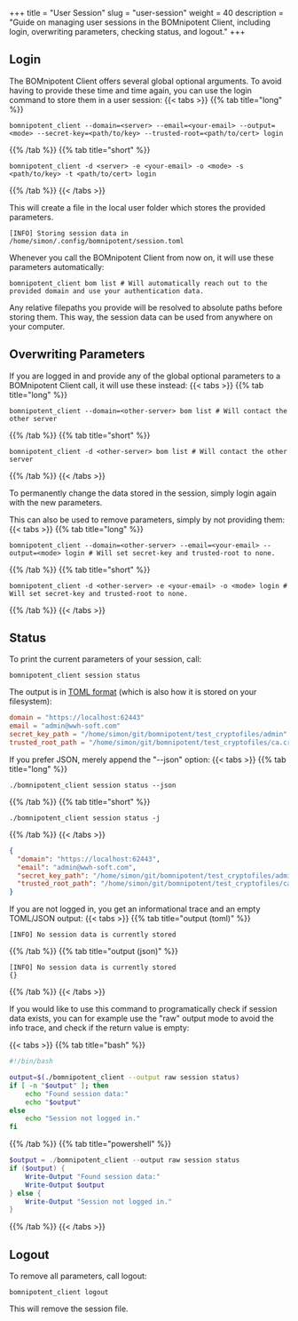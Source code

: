 +++
title = "User Session"
slug = "user-session"
weight = 40
description = "Guide on managing user sessions in the BOMnipotent Client, including login, overwriting parameters, checking status, and logout."
+++

## Login

The BOMnipotent Client offers several global optional arguments. To avoid having to provide these time and time again, you can use the login command to store them in a user session:
{{< tabs >}}
{{% tab title="long" %}}
```
bomnipotent_client --domain=<server> --email=<your-email> --output=<mode> --secret-key=<path/to/key> --trusted-root=<path/to/cert> login
```
{{% /tab %}}
{{% tab title="short" %}}
```
bomnipotent_client -d <server> -e <your-email> -o <mode> -s <path/to/key> -t <path/to/cert> login
```
{{% /tab %}}
{{< /tabs >}}

This will create a file in the local user folder which stores the provided parameters.
``` {wrap="false" title="output"}
[INFO] Storing session data in /home/simon/.config/bomnipotent/session.toml
```

Whenever you call the BOMnipotent Client from now on, it will use these parameters automatically:

```
bomnipotent_client bom list # Will automatically reach out to the provided domain and use your authentication data.
```

Any relative filepaths you provide will be resolved to absolute paths before storing them. This way, the session data can be used from anywhere on your computer.

## Overwriting Parameters

If you are logged in and provide any of the global optional parameters to a BOMnipotent Client call, it will use these instead:
{{< tabs >}}
{{% tab title="long" %}}
```
bomnipotent_client --domain=<other-server> bom list # Will contact the other server
```
{{% /tab %}}
{{% tab title="short" %}}
```
bomnipotent_client -d <other-server> bom list # Will contact the other server
```
{{% /tab %}}
{{< /tabs >}}

To permanently change the data stored in the session, simply login again with the new parameters.

This can also be used to remove parameters, simply by not providing them:
{{< tabs >}}
{{% tab title="long" %}}
```
bomnipotent_client --domain=<other-server> --email=<your-email> --output=<mode> login # Will set secret-key and trusted-root to none.
```
{{% /tab %}}
{{% tab title="short" %}}
```
bomnipotent_client -d <other-server> -e <your-email> -o <mode> login # Will set secret-key and trusted-root to none.
```
{{% /tab %}}
{{< /tabs >}}

## Status

To print the current parameters of your session, call:
```
bomnipotent_client session status
```

The output is in [TOML format](https://toml.io/en/) (which is also how it is stored on your filesystem):
``` toml {wrap="false" title="output"}
domain = "https://localhost:62443"
email = "admin@wwh-soft.com"
secret_key_path = "/home/simon/git/bomnipotent/test_cryptofiles/admin"
trusted_root_path = "/home/simon/git/bomnipotent/test_cryptofiles/ca.crt"
```

If you prefer JSON, merely append the "--json" option:
{{< tabs >}}
{{% tab title="long" %}}
```
./bomnipotent_client session status --json
```
{{% /tab %}}
{{% tab title="short" %}}
```
./bomnipotent_client session status -j
```
{{% /tab %}}
{{< /tabs >}}

``` json {wrap="false" title="output"}
{
  "domain": "https://localhost:62443",
  "email": "admin@wwh-soft.com",
  "secret_key_path": "/home/simon/git/bomnipotent/test_cryptofiles/admin",
  "trusted_root_path": "/home/simon/git/bomnipotent/test_cryptofiles/ca.crt"
}
```

If you are not logged in, you get an informational trace and an empty TOML/JSON output:
{{< tabs >}}
{{% tab title="output (toml)" %}}
```
[INFO] No session data is currently stored

```
{{% /tab %}}
{{% tab title="output (json)" %}}
```
[INFO] No session data is currently stored
{}
```
{{% /tab %}}
{{< /tabs >}}

If you would like to use this command to programatically check if session data exists, you can for example use the "raw" output mode to avoid the info trace, and check if the return value is empty:

{{< tabs >}}
{{% tab title="bash" %}}
``` bash
#!/bin/bash

output=$(./bomnipotent_client --output raw session status)
if [ -n "$output" ]; then
    echo "Found session data:"
    echo "$output"
else
    echo "Session not logged in."
fi
```
{{% /tab %}}
{{% tab title="powershell" %}}
``` ps1
$output = ./bomnipotent_client --output raw session status
if ($output) {
    Write-Output "Found session data:"
    Write-Output $output
} else {
    Write-Output "Session not logged in."
}
```
{{% /tab %}}
{{< /tabs >}}



## Logout

To remove all parameters, call logout:
```
bomnipotent_client logout
```
This will remove the session file.
